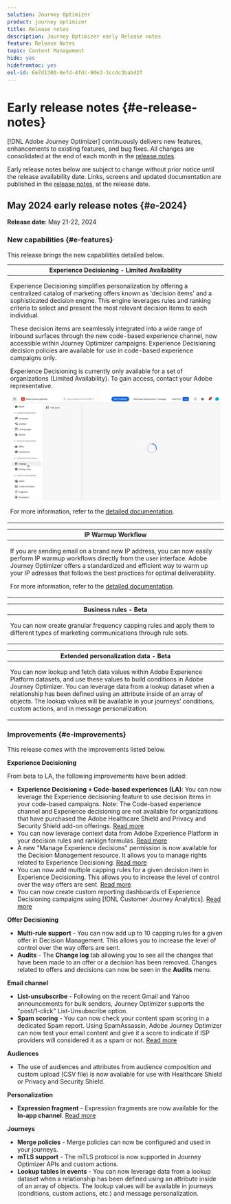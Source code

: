 ```yaml
---
solution: Journey Optimizer
product: journey optimizer
title: Release notes
description: Journey Optimizer early Release notes
feature: Release Notes
topic: Content Management
hide: yes
hidefromtoc: yes
exl-id: 6e7d1300-8efd-4fdc-90e3-3ccdc3babd2f
---
```

# Early release notes {#e-release-notes}

[!DNL Adobe Journey Optimizer] continuously delivers new features, enhancements to existing features, and bug fixes. All changes are consolidated at the end of each month in the [release notes](release-notes.md). 

Early release notes below are subject to change without prior notice until the release availability date. Links, screens and updated documentation are published in the [release notes](release-notes.md), at the release date.

## May 2024 early release notes {#e-2024}

**Release date**: May 21-22, 2024

### New capabilities {#e-features}

This release brings the new capabilities detailed below.


<table>
<thead>
<tr>
<th><strong>Experience Decisioning - Limited Availability</strong><br/></th>
</tr>
</thead>
<tbody>
<tr>
<td>
<p>Experience Decisioning simplifies personalization by offering a centralized catalog of marketing offers known as 'decision items' and a sophisticated decision engine. This engine leverages rules and ranking criteria to select and present the most relevant decision items to each individual.</p>
<p>These decision items are seamlessly integrated into a wide range of inbound surfaces through the new code-based experience channel, now accessible within Journey Optimizer campaigns. Experience Decisioning decision policies are available for use in code-based experience campaigns only.</p>
<p>Experience Decisioning is currently only available for a set of organizations (Limited Availability). To gain access, contact your Adobe representative.</p>
<img src="assets/do-not-localize/gif-exd.gif"/>
<p>For more information, refer to the <a href="../experience-decisioning/gs-experience-decisioning.md">detailed documentation</a>.</p>
</td>
</tr>
</tbody>
</table>


<table>
<thead>
<tr>
<th><strong>IP Warmup Workflow</strong><br/></th>
</tr>
</thead>
<tbody>
<tr>
<td>
<p>If you are sending email on a brand new IP address, you can now easily perform IP warmup workflows directly from the user interface. Adobe Journey Optimizer offers a standardized and efficient way to warm up your IP adresses that follows the best practices for optimal deliverability.</p>
<p>For more information, refer to the <a href="../configuration/ip-warmup-gs.md">detailed documentation</a>.</p>
</td>
</tr>
</tbody>
</table>

<table>
<thead>
<tr>
<th><strong>Business rules - Beta</strong><br/></th>
</tr>
</thead>
<tbody>
<tr>
<td>
<p>You can now create granular frequency capping rules and apply them to different types of marketing communications through rule sets. </p>
</td>
</tr>
</tbody>
</table>


<table>
<thead>
<tr>
<th><strong>Extended personalization data - Beta</strong><br/></th>
</tr>
</thead>
<tbody>
<tr>
<td>
<p>You can now lookup and fetch data values within Adobe Experience Platform datasets, and use these values to build conditions in Adobe Journey Optimizer. You can leverage data from a lookup dataset when a relationship has been defined using an attribute inside of an array of objects. The lookup values will be available in your journeys' conditions, custom actions, and in message personalization.</p>
</td>
</tr>
</tbody>
</table>

### Improvements {#e-improvements}

This release comes with the improvements listed below.

**Experience Decisioning**

From beta to LA, the following improvements have been added:

* **Experience Decisioning + Code-based experiences (LA)**: You can now leverage the Experience decisioning feature to use decision items in your code-based campaigns. Note: The Code-based experience channel and Experience decisioning are not available for organizations that have purchased the Adobe Healthcare Shield and Privacy and Security Shield add-on offerings. [Read more](../code-based/get-started-code-based.md)
* You can now leverage context data from Adobe Experience Platform in your decision rules and rankign formulas. [Read more](../experience-decisioning/context-data.md)
* A new "Manage Experience decisions" permission is now available for the Decision Management resource. It allows you to manage rights related to Experience Decisioning. [Read more](../experience-decisioning/gs-experience-decisioning.md)
* You can now add multiple capping rules for a given decision item in Experience Decisioning. This allows you to increase the level of control over the way offers are sent. [Read more](../experience-decisioning/items.md#capping)
* You can now create custom reporting dashboards of Experience Decisioning campaigns using [!DNL Customer Journey Analytics]. [Read more](../experience-decisioning/cja-reporting.md)


**Offer Decisioning**

* **Multi-rule support** - You can now add up to 10 capping rules for a given offer in Decision Management. This allows you to increase the level of control over the way offers are sent.
* **Audits** - The **Change log** tab allowing you to see all the changes that have been made to an offer or a decision has been removed. Changes related to offers and decisions can now be seen in the **Audits** menu. 


**Email channel**

* **List-unsubscribe** - Following on the recent Gmail and Yahoo announcements for bulk senders, Journey Optimizer supports the "post/1-click" List-Unsubscribe option.
* **Spam scoring** - You can now check your content spam scoring in a dedicated Spam report. Using SpamAssassin, Adobe Journey Optimizer can now test your email content and give it a score to indicate if ISP providers will considered it as a spam or not. [Read more](../content-management/spam-report.md)


**Audiences**

* The use of audiences and attributes from audience composition and custom upload (CSV file) is now available for use with Healthcare Shield or Privacy and Security Shield.

**Personalization**

* **Expression fragment** - Expression fragments are now available for the **In-app channel**. [Read more](../personalization/use-expression-fragments.md)

**Journeys**

* **Merge policies** - Merge policies can now be configured and used in your journeys.
* **mTLS support** - The mTLS protocol is now supported in Journey Optimizer APIs and custom actions.
* **Lookup tables in events** - You can now leverage data from a lookup dataset when a relationship has been defined using an attribute inside of an array of objects. The lookup values will be available in journeys (conditions, custom actions, etc.) and message personalization.

